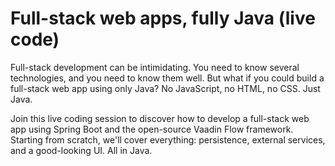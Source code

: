 # Full-stack web apps, fully Java (live code)

Full-stack development can be intimidating. You need to know several technologies, and you need to know them well. But what if you could build a full-stack web app using only Java? No JavaScript, no HTML, no CSS. Just Java.

Join this live coding session to discover how to develop a full-stack web app using Spring Boot and the open-source Vaadin Flow framework. Starting from scratch, we'll cover everything: persistence, external services, and a good-looking UI. All in Java.
